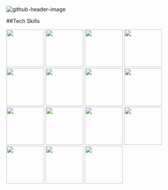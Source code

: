 
![github-header-image](https://user-images.githubusercontent.com/94549443/173029460-77d38866-6649-4df2-afbf-47207702406a.png)

<!--
**n-a-z-a/n-a-z-a** is a ✨ _special_ ✨ repository because its `README.md` (this file) appears on your GitHub profile.

Here are some ideas to get you started:

- 🔭 I’m currently working on ...
- 🌱 I’m currently learning ...
- 👯 I’m looking to collaborate on ...
- 🤔 I’m looking for help with ...
- 💬 Ask me about ...
- 📫 How to reach me: ...
- 😄 Pronouns: He/Him
- ⚡ Fun fact: ...
-->


##Tech Skills

<div id="badges">
	<img src="https://img.shields.io/badge/HTML5-E34F26?style=for-the-badge&logo=html5&logoColor=white"  width="100"/>
  	<img src="https://img.shields.io/badge/CSS-239120?&style=for-the-badge&logo=css3&logoColor=white"  width="100"/>
    	<img src="https://img.shields.io/badge/Sass-CC6699?style=for-the-badge&logo=sass&logoColor=white"  width="100"/>
   <img src="https://img.shields.io/badge/JavaScript-F7DF1E?style=for-the-badge&logo=javascript&logoColor=black"  width="100"/>
    <img src="https://img.shields.io/badge/React-20232A?style=for-the-badge&logo=react&logoColor=61DAFB"  width="100"/>
    <img src="https://img.shields.io/badge/Java-ED8B00?style=for-the-badge&logo=java&logoColor=white"  width="100"/>
   	<img src="https://img.shields.io/badge/Python-14354C?style=for-the-badge&logo=python&logoColor=white" width="100"/>
   <img src="https://img.shields.io/badge/Spring-6DB33F?style=for-the-badge&logo=spring&logoColor=white"  width="100"/>
    <img src="https://img.shields.io/badge/MySQL-00000F?style=for-the-badge&logo=mysql&logoColor=white"  width="100"/>
  <img src="https://img.shields.io/badge/Amazon_AWS-FF9900?style=for-the-badge&logo=amazonaws&logoColor=white" width="100"/>
      <img src="https://img.shields.io/badge/Google_Cloud-4285F4?style=for-the-badge&logo=google-cloud&logoColor=white"  width="100"/>
  <img src="https://img.shields.io/badge/-jest-%23C21325?style=for-the-badge&logo=jest&logoColor=white"  width="100"/>
  <img src="https://img.shields.io/badge/GIT-E44C30?style=for-the-badge&logo=git&logoColor=white" width="100"/>
	<img src="https://img.shields.io/badge/-cypress-%23E5E5E5?style=for-the-badge&logo=cypress&logoColor=058a5e" width="100"/>
	<img src="https://img.shields.io/badge/NPM-%23000000.svg?style=for-the-badge&logo=npm&logoColor=white" width="100"/>

  

  </div>
